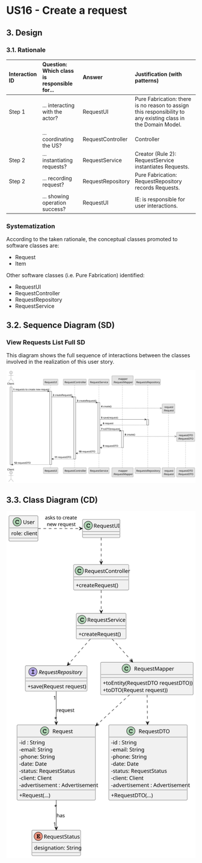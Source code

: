 # US16 - Create a request

## 3. Design

### 3.1. Rationale

| Interaction ID | Question: Which class is responsible for... | Answer            | Justification (with patterns)                                                                                 |
|:---------------|:--------------------------------------------|:------------------|:--------------------------------------------------------------------------------------------------------------|
| Step 1         | ... interacting with the actor?             | RequestUI         | Pure Fabrication: there is no reason to assign this responsibility to any existing class in the Domain Model. |
|                | ... coordinating the US?                    | RequestController | Controller                                                                                                    |
| Step 2         | ... instantiating requests?                 | RequestService    | Creator (Rule 2): RequestService instantiates Requests.                                                       |
| Step 2         | ... recording request?                      | RequestRepository | Pure Fabrication: RequestRepository records Requests.                                                         |
|                | ... showing operation success?              | RequestUI         | IE: is responsible for user interactions.                                                                     |

### Systematization ##

According to the taken rationale, the conceptual classes promoted to software classes are:

* Request
* Item

Other software classes (i.e. Pure Fabrication) identified:

* RequestUI
* RequestController
* RequestRepository
* RequestService

## 3.2. Sequence Diagram (SD)

### View Requests List Full SD

This diagram shows the full sequence of interactions between the classes involved in the realization of this user story.

![Sequence Diagram - Full](US16-SD.svg)


## 3.3. Class Diagram (CD)

![Class Diagram](US16-CD.svg)